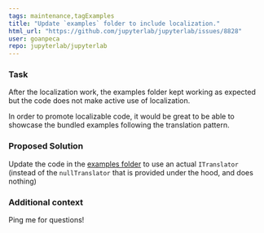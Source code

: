 ```yaml
---
tags: maintenance,tagExamples
title: "Update `examples` folder to include localization."
html_url: "https://github.com/jupyterlab/jupyterlab/issues/8828"
user: goanpeca
repo: jupyterlab/jupyterlab
---
```


### Task

After the localization work, the examples folder kept working as expected but the code does not make active use of localization.

In order to promote localizable code, it would be great to be able to showcase the bundled examples following the translation pattern.

### Proposed Solution

Update the code in the [examples folder](https://github.com/jupyterlab/jupyterlab/tree/master/examples) to use an actual `ITranslator` (instead of the `nullTranslator` that is provided under the hood, and does nothing)

### Additional context

Ping me for questions!